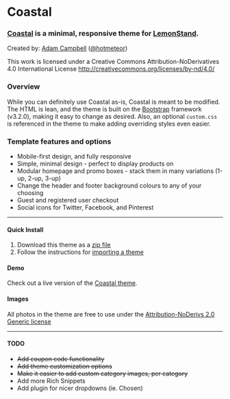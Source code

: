 Coastal
=============

### [Coastal](https://coastal.lemonstand.com/) is a minimal, responsive theme for [LemonStand](https://lemonstand.com/).

Created by: [Adam Campbell](http://hotmeteor.com) ([@hotmeteor](http://twitter.com/hotmeteor))

This work is licensed under a Creative Commons Attribution-NoDerivatives 4.0 International License
http://creativecommons.org/licenses/by-nd/4.0/


### Overview

While you can definitely use Coastal as-is, Coastal is meant to be modified. The HTML is lean, and the theme is built on the [Bootstrap](http://getbootstrap.com/) framework (v3.2.0), making it easy to change as desired. Also, an optional `custom.css` is referenced in the theme to make adding overriding styles even easier.

### Template features and options

- Mobile-first design, and fully responsive
- Simple, minimal design - perfect to display products on
- Modular homepage and promo boxes - stack them in many variations (1-up, 2-up, 3-up)
- Change the header and footer background colours to any of your choosing
- Guest and registered user checkout
- Social icons for Twitter, Facebook, and Pinterest

***

#### Quick Install

1. Download this theme as a [zip file](https://github.com/hotmeteor/coastal-theme/archive/master.zip)
2. Follow the instructions for [importing a theme](http://docs.lemonstand.com/article/69-how-to-import-a-theme)

#### Demo

Check out a live version of the [Coastal theme](https://coastal.lemonstand.com/).

#### Images

All photos in the theme are free to use under the [Attribution-NoDerivs 2.0 Generic license](https://creativecommons.org/licenses/by-nd/2.0/)

***

#### TODO
- ~~Add coupon code functionality~~
- ~~Add theme customization options~~
- ~~Make it easier to add custom category images, per category~~
- Add more Rich Snippets
- Add plugin for nicer dropdowns (ie. Chosen)

